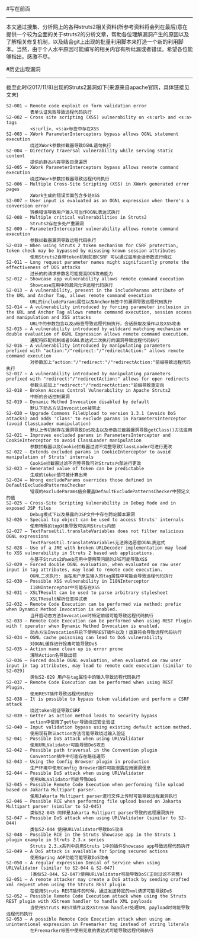 #写在前面
***
本文通过搜集、分析网上的各种struts2相关资料(所参考资料将会列在最后)意在提供一个较为全面的关于struts2的分析文章，帮助各位理解漏洞产生的原因以及了解相关修复机制，以及结合git上出现的批量利用脚本来打造一个新的利用脚本。当然，由于个人水平原因可能编写的相关内容有所纰漏或者错误。希望各位能够指出。感激不尽。
	
	
#历史出现漏洞
***
截至此时(2017/11/8)出现的Struts2漏洞如下(来源来自apache官网，具体链接见文末)
	
	S2-001 — Remote code exploit on form validation error
			 表单认证失败导致远程代码执行
    S2-002 — Cross site scripting (XSS) vulnerability on <s:url> and <s:a> tags
			 <s:urli>、<s:a>标签中存在XSS
    S2-003 — XWork ParameterInterceptors bypass allows OGNL statement execution
			 绕过XWork参数拦截器导致OGNL语句执行
    S2-004 — Directory traversal vulnerability while serving static content
			 提供的静态内容导致目录遍历
    S2-005 — XWork ParameterInterceptors bypass allows remote command execution
			 绕过XWork参数拦截器导致远程代码执行
    S2-006 — Multiple Cross-Site Scripting (XSS) in XWork generated error pages
			 XWork生成的错误页面包含多处XSS
    S2-007 — User input is evaluated as an OGNL expression when there's a conversion error
			 转换错误导致用户输入可当作OGNL表达式执行
    S2-008 — Multiple critical vulnerabilities in Struts2
			 Struts2存在多处严重漏洞
    S2-009 — ParameterInterceptor vulnerability allows remote command execution
			 参数拦截器漏洞导致远程代码执行
    S2-010 — When using Struts 2 token mechanism for CSRF protection, token check may be bypassed by misusing known session attributes
			 使用Struts2自带token机制防御CSRF 可以通过滥用会话参数进行绕过
    S2-011 — Long request parameter names might significantly promote the effectiveness of DOS attacks
			 过长的的请求参数名可能提高DOS攻击能力
    S2-012 — Showcase app vulnerability allows remote command execution
			 Showcase应用中的漏洞允许远程代码执行
    S2-013 — A vulnerability, present in the includeParams attribute of the URL and Anchor Tag, allows remote command execution
			 URL的includeParams属性以及Anchor标签中的漏洞导致远程代码执行
    S2-014 — A vulnerability introduced by forcing parameter inclusion in the URL and Anchor Tag allows remote command execution, session access and manipulation and XSS attacks
			 URL中的参数包含以及a标签导致远程代码执行，会话获取及操作以及XSS攻击
    S2-015 — A vulnerability introduced by wildcard matching mechanism or double evaluation of OGNL Expression allows remote command execution.
			 通配符匹配机制或者OGNL表达式二次执行的漏洞导致远程代码执行
    S2-016 — A vulnerability introduced by manipulating parameters prefixed with "action:"/"redirect:"/"redirectAction:" allows remote command execution
			 对参数加上"action:"/"redirect:"/"redirectAction:"前缀导致远程代码执行
    S2-017 — A vulnerability introduced by manipulating parameters prefixed with "redirect:"/"redirectAction:" allows for open redirects
			 参数头前加上"redirect:"/"redirectAction:"前缀导致重定向
    S2-018 — Broken Access Control Vulnerability in Apache Struts2
			 中断的会话控制漏洞
    S2-019 — Dynamic Method Invocation disabled by default
			 默认下动态方法Invocation被禁止
    S2-020 — Upgrade Commons FileUpload to version 1.3.1 (avoids DoS attacks) and adds 'class' to exclude params in ParametersInterceptor (avoid ClassLoader manipulation)
			 默认上传机制存在漏洞导致DoS攻击以及参数拦截器漏洞导致getClass()方法滥用
    S2-021 — Improves excluded params in ParametersInterceptor and CookieInterceptor to avoid ClassLoader manipulation
			 参数拦截器以及Cookie拦截器过滤不完整导致ClassLoader可进行更改
    S2-022 — Extends excluded params in CookieInterceptor to avoid manipulation of Struts' internals
			 Cookie拦截器过滤不完整导致可对Struts内部进行更改
    S2-023 — Generated value of token can be predictable
			 生成的token值可被计算出来
    S2-024 — Wrong excludeParams overrides those defined in DefaultExcludedPatternsChecker
			 错误的excludeParams值会覆盖DefaultExcludePatternsChecker中预定义的值
    S2-025 — Cross-Site Scripting Vulnerability in Debug Mode and in exposed JSP files
			 Debug模式下以及暴露的JSP文件中存在跨站脚本漏洞
    S2-026 — Special top object can be used to access Struts' internals
			 使用特殊的top对象导致可访问Struts内部
    S2-027 — TextParseUtil.translateVariables does not filter malicious OGNL expressions
			 TextParseUtil.translateVariables无法筛选恶意OGNL表达式
    S2-028 — Use of a JRE with broken URLDecoder implementation may lead to XSS vulnerability in Struts 2 based web applications.
			 在基于Struts2的web应用中使用带问题的JRE可能导致XSS
    S2-029 — Forced double OGNL evaluation, when evaluated on raw user input in tag attributes, may lead to remote code execution.
			 OGNL二次执行: 当在用户原生输入的tag属性中可能会导致远程代码执行
    S2-030 — Possible XSS vulnerability in I18NInterceptor
			 I18NInterceptor中可能存在XSS
    S2-031 — XSLTResult can be used to parse arbitrary stylesheet
			 XSLTResult解析任意样式表
    S2-032 — Remote Code Execution can be performed via method: prefix when Dynamic Method Invocation is enabled.
			 当开启动态方法Invocation时特定前缀可能导致远程代码执行
    S2-033 — Remote Code Execution can be performed when using REST Plugin with ! operator when Dynamic Method Invocation is enabled.
			 动态方法Invocation开启下使用REST插件以及！运算符会导致远程代码执行
    S2-034 — OGNL cache poisoning can lead to DoS vulnerability
			 对OGNL缓存进行投毒可能导致DoS
    S2-035 — Action name clean up is error prone
			 清除Action名导致出错
    S2-036 — Forced double OGNL evaluation, when evaluated on raw user input in tag attributes, may lead to remote code execution (similar to S2-029)
			 类似S2-029 用户在tag属性中的输入导致远程代码执行
    S2-037 — Remote Code Execution can be performed when using REST Plugin.
			 使用REST插件导致远程代码执行
    S2-038 — It is possible to bypass token validation and perform a CSRF attack
			 绕过token验证导致CSRF
    S2-039 — Getter as action method leads to security bypass
			 action中使用了getter导致绕过安全验证
    S2-040 — Input validation bypass using existing default action method.
			 使用现有默认action方法可能导致绕过输入验证
    S2-041 — Possible DoS attack when using URLValidator
			 使用URLValidator可能导致DoS攻击
    S2-042 — Possible path traversal in the Convention plugin
			 Convention插件中可能存在路径遍历
    S2-043 — Using the Config Browser plugin in production
			 生产环境中使用Config Browser插件可能泄露应用漏洞信息
    S2-044 — Possible DoS attack when using URLValidator
			 使用URLValidator可能导致DoS
    S2-045 — Possible Remote Code Execution when performing file upload based on Jakarta Multipart parser.
			 使用Jakarta Multipart parser进行文件上传时可能导致远程漏洞执行
    S2-046 — Possible RCE when performing file upload based on Jakarta Multipart parser (similar to S2-045)
			 类似S2-045 同样是Jakarta Multipart parser导致的远程漏洞执行
    S2-047 — Possible DoS attack when using URLValidator (similar to S2-044)
			 类似S2-044 使用URLValidator导致DoS攻击
    S2-048 — Possible RCE in the Struts Showcase app in the Struts 1 plugin example in Struts 2.3.x series
			 Struts 2.3.x系列中启用Struts 1中的插件Showcase app导致远程代码执行
    S2-049 — A DoS attack is available for Spring secured actions
			 使用Spring AOP功能可能导致DoS攻击
    S2-050 — A regular expression Denial of Service when using URLValidator (similar to S2-044 & S2-047)
			 (类似S2-044、S2-047)使用URLValidator可能导致DoS(正则过滤不完整)
    S2-051 — A remote attacker may create a DoS attack by sending crafted xml request when using the Struts REST plugin
			 在使用Struts REST插件的时候，通过发送特定的xml请求可能导致DoS
    S2-052 — Possible Remote Code Execution attack when using the Struts REST plugin with XStream handler to handle XML payloads
			 当使用Struts REST插件以及XStream handler处理XML payload时可能导致远程代码执行
    S2-053 — A possible Remote Code Execution attack when using an unintentional expression in Freemarker tag instead of string literals
			 在Freemarker标签中使用无意的表达式可能导致远程代码执行